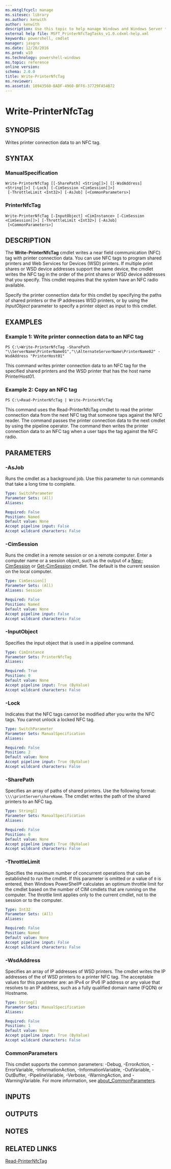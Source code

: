 ```yaml
---
ms.mktglfcycl: manage
ms.sitesec: library
ms.author: kenwith
author: kenwith
description: Use this topic to help manage Windows and Windows Server technologies with Windows PowerShell.
external help file: MSFT_PrinterNfcTagTasks_v1.0.cdxml-help.xml
keywords: powershell, cmdlet
manager: jasgro
ms.date: 12/20/2016
ms.prod: w10
ms.technology: powershell-windows
ms.topic: reference
online version: 
schema: 2.0.0
title: Write-PrinterNfcTag
ms.reviewer:
ms.assetid: 18943560-BADF-4960-BFF6-37729FA54B72
---
```


# Write-PrinterNfcTag

## SYNOPSIS
Writes printer connection data to an NFC tag.

## SYNTAX

### ManualSpecification
```
Write-PrinterNfcTag [[-SharePath] <String[]>] [[-WsdAddress] <String[]>] [-Lock] [-CimSession <CimSession[]>]
 [-ThrottleLimit <Int32>] [-AsJob] [<CommonParameters>]
```

### PrinterNfcTag
```
Write-PrinterNfcTag [-InputObject] <CimInstance> [-CimSession <CimSession[]>] [-ThrottleLimit <Int32>] [-AsJob]
 [<CommonParameters>]
```

## DESCRIPTION
The **Write-PrinterNfcTag** cmdlet writes a near field communication (NFC) tag with printer connection data.
You can use NFC tags to program shared printers and Web Services for Devices (WSD) printers.
If multiple print shares or WSD device addresses support the same device, the cmdlet writes the NFC tag in the order of the print shares or WSD device addresses that you specify.
This cmdlet requires that the system have an NFC radio available.

Specify the printer connection data for this cmdlet by specifying the paths of shared printers or the IP addresses WSD printers, or by using the *InputObject* parameter to specify a printer object as input to this cmdlet.

## EXAMPLES

### Example 1: Write printer connection data to an NFC tag
```
PS C:\>Write-PrinterNfcTag -SharePath "\\ServerName\PrinterName01","\\AlternateServerName\PrinterName02" -WsdAddress "PrinterHost01"
```

This command writes printer connection data to an NFC tag for the specified shared printers and the WSD printer that has the host name PrinterHost01.

### Example 2: Copy an NFC tag
```
PS C:\>Read-PrinterNfcTag | Write-PrinterNfcTag
```

This command uses the Read-PrinterNfcTag cmdlet to read the printer connection data from the next NFC tag that someone taps against the NFC reader.
The command passes the printer connection data to the next cmdlet by using the pipeline operator.
The command then writes the printer connection data to an NFC tag when a user taps the tag against the NFC radio.

## PARAMETERS

### -AsJob
Runs the cmdlet as a background job. Use this parameter to run commands that take a long time to complete.

```yaml
Type: SwitchParameter
Parameter Sets: (All)
Aliases: 

Required: False
Position: Named
Default value: None
Accept pipeline input: False
Accept wildcard characters: False
```

### -CimSession
Runs the cmdlet in a remote session or on a remote computer.
Enter a computer name or a session object, such as the output of a [New-CimSession](http://go.microsoft.com/fwlink/p/?LinkId=227967) or [Get-CimSession](http://go.microsoft.com/fwlink/p/?LinkId=227966) cmdlet.
The default is the current session on the local computer.

```yaml
Type: CimSession[]
Parameter Sets: (All)
Aliases: Session

Required: False
Position: Named
Default value: None
Accept pipeline input: False
Accept wildcard characters: False
```

### -InputObject
Specifies the input object that is used in a pipeline command.

```yaml
Type: CimInstance
Parameter Sets: PrinterNfcTag
Aliases: 

Required: True
Position: 0
Default value: None
Accept pipeline input: True (ByValue)
Accept wildcard characters: False
```

### -Lock
Indicates that the NFC tags cannot be modified after you write the NFC tags.
You cannot unlock a locked NFC tag.

```yaml
Type: SwitchParameter
Parameter Sets: ManualSpecification
Aliases: 

Required: False
Position: 2
Default value: None
Accept pipeline input: True (ByValue)
Accept wildcard characters: False
```

### -SharePath
Specifies an array of paths of shared printers.
Use the following format: `\\\\printServer\shareName`.
The cmdlet writes the path of the shared printers to an NFC tag.

```yaml
Type: String[]
Parameter Sets: ManualSpecification
Aliases: 

Required: False
Position: 0
Default value: None
Accept pipeline input: True (ByValue)
Accept wildcard characters: False
```

### -ThrottleLimit
Specifies the maximum number of concurrent operations that can be established to run the cmdlet.
If this parameter is omitted or a value of `0` is entered, then Windows PowerShell® calculates an optimum throttle limit for the cmdlet based on the number of CIM cmdlets that are running on the computer.
The throttle limit applies only to the current cmdlet, not to the session or to the computer.

```yaml
Type: Int32
Parameter Sets: (All)
Aliases: 

Required: False
Position: Named
Default value: None
Accept pipeline input: False
Accept wildcard characters: False
```

### -WsdAddress
Specifies an array of IP addresses of WSD printers.
The cmdlet writes the IP addresses of the of WSD printers to a printer NFC tag.
The acceptable values for this parameter are: an IPv4 or IPv6 IP address or any value that resolves to an IP address, such as a fully qualified domain name (FQDN) or Hostname.

```yaml
Type: String[]
Parameter Sets: ManualSpecification
Aliases: 

Required: False
Position: 1
Default value: None
Accept pipeline input: True (ByValue)
Accept wildcard characters: False
```

### CommonParameters
This cmdlet supports the common parameters: -Debug, -ErrorAction, -ErrorVariable, -InformationAction, -InformationVariable, -OutVariable, -OutBuffer, -PipelineVariable, -Verbose, -WarningAction, and -WarningVariable. For more information, see [about_CommonParameters](http://go.microsoft.com/fwlink/?LinkID=113216).

## INPUTS

## OUTPUTS

## NOTES

## RELATED LINKS

[Read-PrinterNfcTag](./Read-PrinterNfcTag.md)


